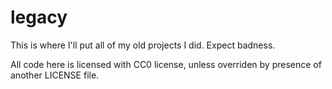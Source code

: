 # legacy

This is where I'll put all of my old projects I did. Expect badness.

All code here is licensed with CC0 license, unless overriden by presence of another LICENSE file.
